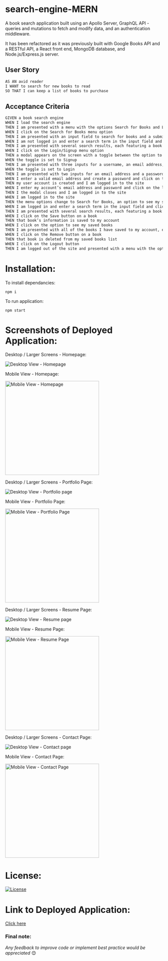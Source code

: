 # search-engine-MERN

A book search application built using an Apollo Server, GraphQL API - queries and mutations to fetch and modify data, and an authentication middleware.

It has been refactored as it was previously built with Google Books API and a RESTful API, a React front end, MongoDB database, and Node.js/Express.js server.

## User Story

```md
AS AN avid reader
I WANT to search for new books to read
SO THAT I can keep a list of books to purchase
```


## Acceptance Criteria

```md
GIVEN a book search engine
WHEN I load the search engine
THEN I am presented with a menu with the options Search for Books and Login/Signup and an input field to search for books and a submit button
WHEN I click on the Search for Books menu option
THEN I am presented with an input field to search for books and a submit button
WHEN I am not logged in and enter a search term in the input field and click the submit button
THEN I am presented with several search results, each featuring a book’s title, author, description, image, and a link to that book on the Google Books site
WHEN I click on the Login/Signup menu option
THEN a modal appears on the screen with a toggle between the option to log in or sign up
WHEN the toggle is set to Signup
THEN I am presented with three inputs for a username, an email address, and a password, and a signup button
WHEN the toggle is set to Login
THEN I am presented with two inputs for an email address and a password and login button
WHEN I enter a valid email address and create a password and click on the signup button
THEN my user account is created and I am logged in to the site
WHEN I enter my account’s email address and password and click on the login button
THEN I the modal closes and I am logged in to the site
WHEN I am logged in to the site
THEN the menu options change to Search for Books, an option to see my saved books, and Logout
WHEN I am logged in and enter a search term in the input field and click the submit button
THEN I am presented with several search results, each featuring a book’s title, author, description, image, and a link to that book on the Google Books site and a button to save a book to my account
WHEN I click on the Save button on a book
THEN that book’s information is saved to my account
WHEN I click on the option to see my saved books
THEN I am presented with all of the books I have saved to my account, each featuring the book’s title, author, description, image, and a link to that book on the Google Books site and a button to remove a book from my account
WHEN I click on the Remove button on a book
THEN that book is deleted from my saved books list
WHEN I click on the Logout button
THEN I am logged out of the site and presented with a menu with the options Search for Books and Login/Signup and an input field to search for books and a submit button  
```

# Installation:

To install dependancies:
```
npm i
```
To run application:
```
npm start
```

# Screenshots of Deployed Application:

Desktop / Larger Screens - Homepage:

![Desktop View - Homepage](./images/home.png)

Mobile View - Homepage:

<img src="./images/m-home.png" alt="Mobile View - Homepage" width="300">

Desktop / Larger Screens - Portfolio Page:

![Desktop View - Portfolio page](./images/portfolio.png)

Mobile View - Portfolio Page:

<img src="./images/m-portfolio.png" alt="Mobile View - Portfolio Page" width="300">

Desktop / Larger Screens - Resume Page:

![Desktop View - Resume page](./images/resume.png)

Mobile View - Resume Page:

<img src="./images/m-resume.png" alt="Mobile View - Resume Page" width="300">

Desktop / Larger Screens - Contact Page:

![Desktop View - Contact page](./images/contact.png)

Mobile View - Contact Page:

<img src="./images/m-contact.png" alt="Mobile View - Contact Page" width="300">

# License:

[![License](https://img.shields.io/badge/License-Apache_2.0-blue.svg)](https://opensource.org/licenses/Apache-2.0)

# Link to Deployed Application:

[Click here](https://priscillaluong.github.io/my-react-portfolio/)

### Final note:

_Any feedback to improve code or implement best practice would be appreciated_ 😊